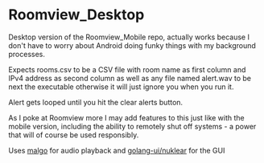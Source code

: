 # Roomview_Desktop

Desktop version of the Roomview_Mobile repo, actually works because I don't have to worry about Android doing funky things with my background processes.

Expects rooms.csv to be a CSV file with room name as first column and IPv4 address as second column as well as any file named alert.wav to be next the executable otherwise it will just ignore you when you run it.

Alert gets looped until you hit the clear alerts button. 

As I poke at Roomview more I may add features to this just like with the mobile version, including the ability to remotely shut off systems - a power that will of course be used responsibly.

Uses [malgo](https://github.com/youpy/go-wav) for audio playback and [golang-ui/nuklear](https://github.com/golang-ui/nuklear) for the GUI